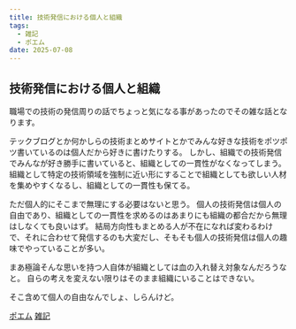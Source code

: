 ```yaml
---
title: 技術発信における個人と組織
tags:
  - 雑記
  - ポエム
date: 2025-07-08
---
```


## 技術発信における個人と組織

職場での技術の発信周りの話でちょっと気になる事があったのでその雑な話となります。

テックブログとか何かしらの技術まとめサイトとかでみんな好きな技術をポツポツ書いているのは個人だから好きに書けたりする。
しかし、組織での技術発信でみんなが好き勝手に書いていると、組織としての一貫性がなくなってしまう。
組織として特定の技術領域を強制に近い形にすることで組織としても欲しい人材を集めやすくなるし、組織としての一貫性も保てる。

ただ個人的にそこまで無理にする必要はないと思う。
個人の技術発信は個人の自由であり、組織としての一貫性を求めるのはあまりにも組織の都合だから無理はしなくても良いはず。
結局方向性もまとめる人が不在になれば変わるわけで、それに合わせて発信するのも大変だし、そもそも個人の技術発信は個人の趣味でやっていることが多い。

まあ極論そんな思いを持つ人自体が組織としては血の入れ替え対象なんだろうなと。
自らの考えを変えない限りはそのまま組織にいることはできない。

そこ含めて個人の自由なんでしょ、しらんけど。

[ポエム](/tags/ポエム)
[雑記](tags/雑記)
